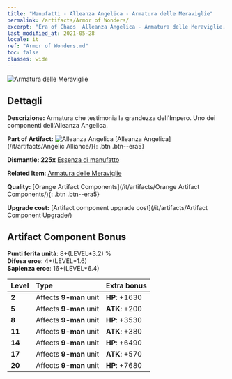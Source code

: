 ```yaml
---
title: "Manufatti - Alleanza Angelica - Armatura delle Meraviglie"
permalink: /artifacts/Armor of Wonders/
excerpt: "Era of Chaos  Alleanza Angelica - Armatura delle Meraviglie. Armatura che testimonia la grandezza dell'Impero. Uno dei componenti dell'Alleanza Angelica."
last_modified_at: 2021-05-28
locale: it
ref: "Armor of Wonders.md"
toc: false
classes: wide
---
```


 ![Armatura delle Meraviglie](/images/t/artifact_40414.png)



## Dettagli

 **Descrizione:** Armatura che testimonia la grandezza dell'Impero. Uno dei componenti dell'Alleanza Angelica.

 **Part of Artifact:** ![Alleanza Angelica](/images/t/icon_artifact_41.png) [Alleanza Angelica](/it/artifacts/Angelic Alliance/){: .btn .btn--era5}

 **Dismantle: 225x** [Essenza di manufatto](/ItemsIT/con_905/)

 **Related Item**: [Armatura delle Meraviglie](/ItemsIT/art_153/)

 **Quality:** [Orange Artifact Components](/it/artifacts/Orange Artifact Components/){: .btn .btn--era5}

 **Upgrade cost:** [Artifact component upgrade cost](/it/artifacts/Artifact Component Upgrade/)

## Artifact Component Bonus

  **Punti ferita unità**: 8+(LEVEL\*3.2) %<br/>**Difesa eroe**: 4+(LEVEL\*1.6)<br/>**Sapienza eroe**: 16+(LEVEL\*6.4)

  |  Level  | Type |    Extra bonus  | 
  |:--------|:-----|:----------------| 
  | **2** | Affects **9-man** unit | **HP**: +1630 | 
  | **5** | Affects **9-man** unit | **ATK**: +200 | 
  | **8** | Affects **9-man** unit | **HP**: +3530 | 
  | **11** | Affects **9-man** unit | **ATK**: +380 | 
  | **14** | Affects **9-man** unit | **HP**: +6490 | 
  | **17** | Affects **9-man** unit | **ATK**: +570 | 
  | **20** | Affects **9-man** unit | **HP**: +7680 | 
